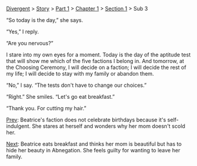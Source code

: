 [Divergent](divergent) > [Story](divergent-story) > [Part 1](divergent-part1) > [Chapter 1](divergent-chapter1) > [Section 1](divergent-chapter1-sec1) > Sub 3

“So today is the day,” she says.

“Yes,” I reply.

“Are you nervous?”

I stare into my own eyes for a moment. Today is the day of the aptitude test that will show me which of the five factions I belong in. And tomorrow, at the Choosing Ceremony, I will decide on a faction; I will decide the rest of my life; I will decide to stay with my family or abandon them.

“No,” I say. “The tests don't have to change our choices.”

“Right.” She smiles. “Let's go eat breakfast.”

“Thank you. For cutting my hair.”

[Prev](divergent-chapter1-sec1-sub2): Beatrice's faction does not celebrate birthdays because it's self-indulgent. She stares at herself and wonders why her mom doesn't scold her.

[Next](divergent-chapter1-sec1-sub4): Beatrice eats breakfast and thinks her mom is beautiful but has to hide her beauty in Abnegation. She feels guilty for wanting to leave her family.